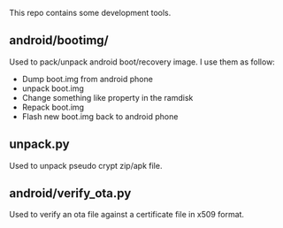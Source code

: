 This repo contains some development tools.

## android/bootimg/

Used to pack/unpack android boot/recovery image. I use them as follow:

* Dump boot.img from android phone
* unpack boot.img
* Change something like property in the ramdisk
* Repack boot.img
* Flash new boot.img back to android phone

## unpack.py

Used to unpack pseudo crypt zip/apk file.

## android/verify\_ota.py

Used to verify an ota file against a certificate file in x509 format.
